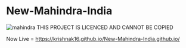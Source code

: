 ﻿# New-Mahindra-India
 ![mahindra](https://user-images.githubusercontent.com/127647086/224528269-ef0c285f-df66-4fc8-a919-1b4de71a860c.png)
THIS PROJECT IS LICENCED AND CANNOT BE COPIED 


Now Live = https://krishnak16.github.io/New-Mahindra-India.github.io/
